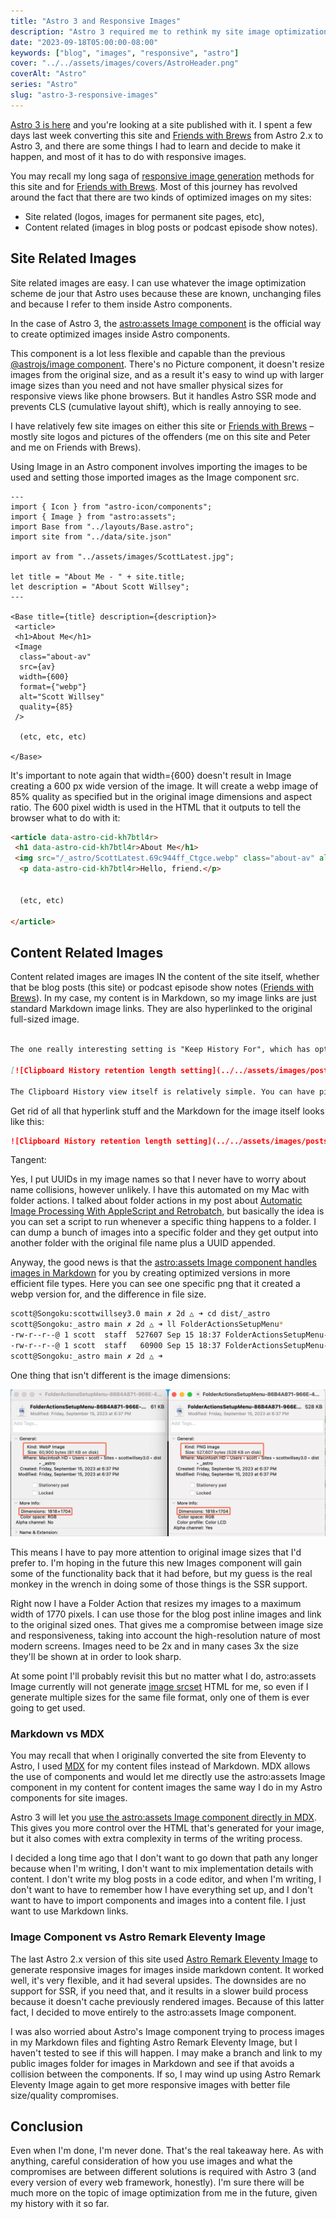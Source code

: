 ```yaml
---
title: "Astro 3 and Responsive Images"
description: "Astro 3 required me to rethink my site image optimization strategy yet again. Am I finally done? Probably not."
date: "2023-09-18T05:00:00-08:00"
keywords: ["blog", "images", "responsive", "astro"]
cover: "../../assets/images/covers/AstroHeader.png"
coverAlt: "Astro"
series: "Astro"
slug: "astro-3-responsive-images"
---
```


[Astro 3 is here](https://astro.build/blog/astro-3/) and you're looking at a site published with it. I spent a few days last week converting this site and [Friends with Brews](https://friendswithbrews.com) from Astro 2.x to Astro 3, and there are some things I had to learn and decide to make it happen, and most of it has to do with responsive images.

You may recall my long saga of [responsive image generation](/series/responsive-images/) methods for this site and for [Friends with Brews](https://friendswithbrews.com). Most of this journey has revolved around the fact that there are two kinds of optimized images on my sites:

- Site related (logos, images for permanent site pages, etc),
- Content related (images in blog posts or podcast episode show notes).

## Site Related Images

Site related images are easy. I can use whatever the image optimization scheme de jour that Astro uses because these are known, unchanging files and because I refer to them inside Astro components.

In the case of Astro 3, the [astro:assets Image component](https://docs.astro.build/en/guides/images/#image--astroassets) is the official way to create optimized images inside Astro components.

This component is a lot less flexible and capable than the previous [@astrojs/image component](https://docs.astro.build/en/guides/images/#remove-astrojsimage). There's no Picture component, it doesn't resize images from the original size, and as a result it's easy to wind up with larger image sizes than you need and not have smaller physical sizes for responsive views like phone browsers. But it handles Astro SSR mode and prevents CLS (cumulative layout shift), which is really annoying to see.

I have relatively few site images on either this site or [Friends with Brews](https://friendswithbrews.com) – mostly site logos and pictures of the offenders (me on this site and Peter and me on Friends with Brews).

Using Image in an Astro component involves importing the images to be used and setting those imported images as the Image component src.

```astro
---
import { Icon } from "astro-icon/components";
import { Image } from "astro:assets";
import Base from "../layouts/Base.astro";
import site from "../data/site.json"

import av from "../assets/images/ScottLatest.jpg";

let title = "About Me - " + site.title;
let description = "About Scott Willsey";
---

<Base title={title} description={description}>
 <article>
 <h1>About Me</h1>
 <Image
  class="about-av"
  src={av}
  width={600}
  format={"webp"}
  alt="Scott Willsey"
  quality={85}
 />

  (etc, etc, etc)

</Base>
```

It's important to note again that width={600} doesn't result in Image creating a 600 px wide version of the image. It will create a webp image of 85% quality as specified but in the original image dimensions and aspect ratio. The 600 pixel width is used in the HTML that it outputs to tell the browser what to do with it:

```html
<article data-astro-cid-kh7btl4r>
 <h1 data-astro-cid-kh7btl4r>About Me</h1>
 <img src="/_astro/ScottLatest.69c944ff_Ctgce.webp" class="about-av" alt="Scott Willsey" data-astro-cid-kh7btl4r width="600" height="600" loading="lazy" decoding="async">
  <p data-astro-cid-kh7btl4r>Hello, friend.</p>

  
  (etc, etc)    

</article>
```

## Content Related Images

Content related images are images IN the content of the site itself, whether that be blog posts (this site) or podcast episode show notes ([Friends with Brews](https://friendswithbrews.com)). In my case, my content is in Markdown, so my image links are just standard Markdown image links. They are also hyperlinked to the original full-sized image.

```markdown

The one really interesting setting is "Keep History For", which has options for 7 days, 30 days, 3 months, 6 months, 1 year, or unlimited. Unlimited comes with a warning that your hard drive will slowly be eaten alive and you should be ok with that.

[![Clipboard History retention length setting](../../assets/images/posts/ClipboardHistoryLengthSetting-E511BEDE-4432-49AB-A442-05069F910E41.png)](/images/posts/ClipboardHistoryLengthSetting-E511BEDE-4432-49AB-A442-05069F910E41.jpg)

The Clipboard History view itself is relatively simple. You can have pinned history items, and below those are your history items in reverse chronological order. The beauty of a clipboard history function is that you can copy several things in a row from a source and then worry about pasting them all later without losing any of them.


```

Get rid of all that hyperlink stuff and the Markdown for the image itself looks like this:

```markdown
![Clipboard History retention length setting](../../assets/images/posts/ClipboardHistoryLengthSetting-E511BEDE-4432-49AB-A442-05069F910E41.png)
```

Tangent:

Yes, I put UUIDs in my image names so that I never have to worry about name collisions, however unlikely. I have this automated on my Mac with folder actions. I talked about folder actions in my post about [Automatic Image Processing With AppleScript and Retrobatch](https://scottwillsey.com/autoimageprocess/), but basically the idea is you can set a script to run whenever a specific thing happens to a folder. I can dump a bunch of images into a specific folder and they get output into another folder with the original file name plus a UUID appended.

Anyway, the good news is that the [astro:assets Image component handles images in Markdown](https://docs.astro.build/en/guides/images/#images-in-markdown-files) for you by creating optimized versions in more efficient file types. Here you can see one specific png that it created a webp version for, and the difference in file size.

```bash
scott@Songoku:scottwillsey3.0 main ✗ 2d △ ➜ cd dist/_astro 
scott@Songoku:_astro main ✗ 2d △ ➜ ll FolderActionsSetupMenu*
-rw-r--r--@ 1 scott  staff  527607 Sep 15 18:37 FolderActionsSetupMenu-86B4A871-966E-4A27-A2C5-3FC85E131D6C.4464166b.png
-rw-r--r--@ 1 scott  staff   60900 Sep 15 18:37 FolderActionsSetupMenu-86B4A871-966E-4A27-A2C5-3FC85E131D6C.4464166b_Q8a7k.webp
scott@Songoku:_astro main ✗ 2d △ ➜  
```

One thing that isn't different is the image dimensions:

[![Image component optimized vs. original image dimensions](../../assets/images/posts/ImageComponentOptimizedVsOrig-5652E165-2DC3-4106-BCF5-D18E63514AD4.png)](/images/posts/ImageComponentOptimizedVsOrig-5652E165-2DC3-4106-BCF5-D18E63514AD4.jpg)

This means I have to pay more attention to original image sizes that I'd prefer to. I'm hoping in the future this new Images component will gain some of the functionality back that it had before, but my guess is the real monkey in the wrench in doing some of those things is the SSR support.

Right now I have a Folder Action that resizes my images to a maximum width of 1770 pixels. I can use those for the blog post inline images and link to the original sized ones. That gives me a compromise between image size and responsiveness, taking into account the high-resolution nature of most modern screens. Images need to be 2x and in many cases 3x the size they'll be shown at in order to look sharp.

At some point I'll probably revisit this but no matter what I do, astro:assets Image currently will not generate [image srcset](https://developer.mozilla.org/en-US/docs/Web/HTML/Element/img#srcset) HTML for me, so even if I generate multiple sizes for the same file format, only one of them is ever going to get used.

### Markdown vs MDX

You may recall that when I originally converted the site from Eleventy to Astro, I used [MDX](https://mdxjs.com) for my content files instead of Markdown. MDX allows the use of components and would let me directly use the astro:assets Image component in my content for content images the same way I do in my Astro components for site images.

Astro 3 will let you [use the astro:assets Image component directly in MDX](https://docs.astro.build/en/guides/images/#images-in-mdx-files). This gives you more control over the HTML that's generated for your image, but it also comes with extra complexity in terms of the writing process.

I decided a long time ago that I don't want to go down that path any longer because when I'm writing, I don't want to mix implementation details with content. I don't write my blog posts in a code editor, and when I'm writing, I don't want to have to remember how I have everything set up, and I don't want to have to import components and images into a content file. I just want to use Markdown links.

### Image Component vs Astro Remark Eleventy Image

The last Astro 2.x version of this site used [Astro Remark Eleventy Image](https://github.com/ChrisOh431/astro-remark-eleventy-image) to generate responsive images for images inside markdown content. It worked well, it's very flexible, and it had several upsides. The downsides are no support for SSR, if you need that, and it results in a slower build process because it doesn't cache previously rendered images. Because of this latter fact, I decided to move entirely to the astro:assets Image component.

I was also worried about Astro's Image component trying to process images in my Markdown files and fighting Astro Remark Eleventy Image, but I haven't tested to see if this will happen. I may make a branch and link to my public images folder for images in Markdown and see if that avoids a collision between the components. If so, I may wind up using Astro Remark Eleventy Image again to get more responsive images with better file size/quality compromises.

## Conclusion

Even when I'm done, I'm never done. That's the real takeaway here. As with anything, careful consideration of how you use images and what the compromises are between different solutions is required with Astro 3 (and every version of every web framework, honestly). I'm sure there will be much more on the topic of image optimization from me in the future, given my history with it so far.
